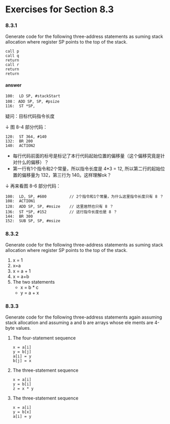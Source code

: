 # Exercises for Section 8.3

### 8.3.1

Generate code for the following three-address statements as­ suming stack allocation where register SP points to the top of the stack.

```
call p
call q
return
call r
return
return
```

#### answer

```
100:  LD SP, #stackStart
108： ADD SP, SP, #psize
116:  ST *SP,
```

疑问：目标代码指令长度

↓ 图 8-4 部分代码：

```
120:  ST 364, #140
132:  BR 200
140:  ACTION2
```

- 每行代码前面的标号是标记了本行代码起始位置的偏移量（这个偏移究竟是针对什么的偏移）？
- 第一行有1个指令和2个常量，所以指令长度是 4*3 = 12, 所以第二行的起始位置的偏移量为 132，第三行为 140。这样理解ok？

↓ 再来看图 8-6 部分代码：

```
100:  LD, SP, #600          // 2个指令和1个常量，为什么这里指令长度只有 8 ？
108:  ACTION1
128:  ADD SP, SP, #msize    // 这里居然也只有 8 ？
136:  ST *SP, #152          // 这行指令长度也是 8 ？
144:  BR 300
152:  SUB SP, SP, #msize
```

### 8.3.2

Generate code for the following three-address statements as­ suming stack allocation where register SP points to the top of the stack.

1. x = 1
2. x=a
3. x = a + 1
4. x = a+b
5. The two statements
    - x = b * c
    - y = a + x

### 8.3.3

Generate code for the following three-address statements again assuming stack allocation and assuming a and b are arrays whose ele­ ments are 4-byte values.

1. The four-statement sequence

    ```
    x = a[i]
    y = b[j]
    a[i] = y
    b[j] = x
    ```
2. The three-statement sequence

    ```
    x = a[i]
    y = b[i]
    z = x * y
    ```

3. The three-statement sequence

    ```
    x = a[i]
    y = b[x]
    a[i] = y
    ```